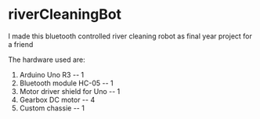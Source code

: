 # riverCleaningBot
I made this bluetooth controlled river cleaning robot as final year project for a friend

The hardware used are:
1. Arduino Uno R3 -- 1
2. Bluetooth module HC-05 -- 1
3. Motor driver shield for Uno -- 1
4. Gearbox DC motor -- 4
5. Custom chassie -- 1
